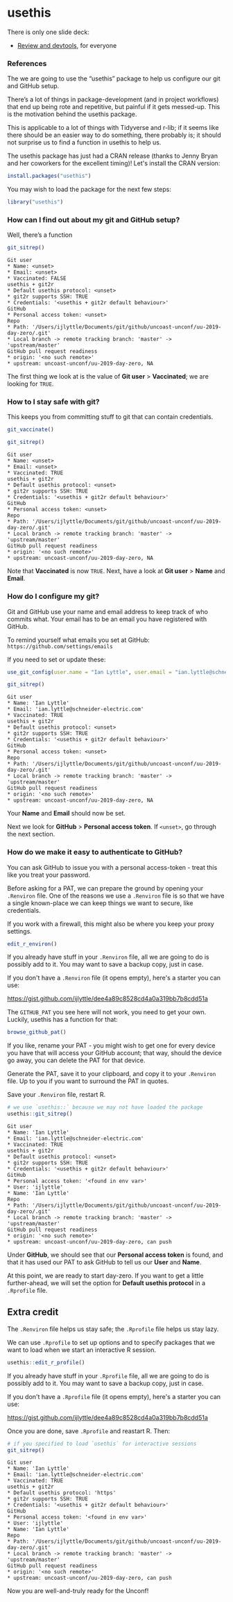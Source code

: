 # usethis

There is only one slide deck:

  - [Review and devtools](00-usethis.html), for everyone

### References

The we are going to use the “usethis” package to help us configure our git and GitHub setup.

There’s a lot of things in package-development (and in project workflows) that end up being rote and repetitive, but painful if it gets messed-up. This is the motivation behind the usethis package.

This is applicable to a lot of things with Tidyverse and r-lib; if it seems like there should be an easier way to do something, there probably is; it should not surprise us to find a function in usethis to help us.

The usethis package has just had a CRAN release (thanks to Jenny Bryan and her coworkers for the excellent timing)! Let's install the CRAN version:

```r
install.packages("usethis")
```

You may wish to load the package for the next few steps:

```r
library("usethis")
```

### How can I find out about my git and GitHub setup?

Well, there’s a function

```r
git_sitrep()
```

```
Git user
* Name: <unset>
* Email: <unset>
* Vaccinated: FALSE
usethis + git2r
* Default usethis protocol: <unset>
* git2r supports SSH: TRUE
* Credentials: '<usethis + git2r default behaviour>'
GitHub
* Personal access token: <unset>
Repo
* Path: '/Users/ijlyttle/Documents/git/github/uncoast-unconf/uu-2019-day-zero/.git'
* Local branch -> remote tracking branch: 'master' -> 'upstream/master'
GitHub pull request readiness
* origin: '<no such remote>'
* upstream: uncoast-unconf/uu-2019-day-zero, NA
```

The first thing we look at is the value of **Git user** > **Vaccinated**; we are looking for `TRUE`.

### How to I stay safe with git?

This keeps you from committing stuff to git that can contain credentials.

```r
git_vaccinate()
```

```r
git_sitrep()
```

```
Git user
* Name: <unset>
* Email: <unset>
* Vaccinated: TRUE
usethis + git2r
* Default usethis protocol: <unset>
* git2r supports SSH: TRUE
* Credentials: '<usethis + git2r default behaviour>'
GitHub
* Personal access token: <unset>
Repo
* Path: '/Users/ijlyttle/Documents/git/github/uncoast-unconf/uu-2019-day-zero/.git'
* Local branch -> remote tracking branch: 'master' -> 'upstream/master'
GitHub pull request readiness
* origin: '<no such remote>'
* upstream: uncoast-unconf/uu-2019-day-zero, NA
```

Note that **Vaccinated** is now `TRUE`. Next, have a look at **Git user** > **Name** and **Email**.

### How do I configure my git?

Git and GitHub use your name and email address to keep track of who commits what. Your email has to be an email you have registered with GitHub.

To remind yourself what emails you set at GitHub: `https://github.com/settings/emails`

If you need to set or update these:

```r
use_git_config(user.name = "Ian Lyttle", user.email = "ian.lyttle@schneider-electric.com")
```

```r
git_sitrep()
```

```
Git user
* Name: 'Ian Lyttle'
* Email: 'ian.lyttle@schneider-electric.com'
* Vaccinated: TRUE
usethis + git2r
* Default usethis protocol: <unset>
* git2r supports SSH: TRUE
* Credentials: '<usethis + git2r default behaviour>'
GitHub
* Personal access token: <unset>
Repo
* Path: '/Users/ijlyttle/Documents/git/github/uncoast-unconf/uu-2019-day-zero/.git'
* Local branch -> remote tracking branch: 'master' -> 'upstream/master'
GitHub pull request readiness
* origin: '<no such remote>'
* upstream: uncoast-unconf/uu-2019-day-zero, NA
```

Your **Name** and **Email** should now be set.

Next we look for **GitHub** > **Personal access token**. If `<unset>`, go through the next section.

### How do we make it easy to authenticate to GitHub?

You can ask GitHub to issue you with a personal access-token - treat this like you treat your password.

Before asking for a PAT, we can prepare the ground by opening your `.Renviron` file. One of the reasons we use a `.Renviron` file is so that we have a single known-place we can keep things we want to secure, like credentials. 

If you work with a firewall, this might also be where you keep your proxy settings. 

```r
edit_r_environ()
```

If you already have stuff in your `.Renviron` file, all we are going to do is possibly add to it. You may want to save a backup copy, just in case.

If you don't have a `.Renviron` file (it opens empty), here's a starter you can use:

https://gist.github.com/ijlyttle/dee4a89c8528cd4a0a319bb7b8cdd51a

The `GITHUB_PAT` you see here will not work, you need to get your own. Luckily, usethis has a function for that:

```r
browse_github_pat()
```

If you like, rename your PAT - you might wish to get one for every device you have that will access your GitHub account; that way, should the device go away, you can delete the PAT for that device.

Generate the PAT, save it to your clipboard, and copy it to your `.Renviron` file. Up to you if you want to surround the PAT in quotes.

Save your `.Renviron` file, restart R.

```r
# we use `usethis::` because we may not have loaded the package 
usethis::git_sitrep() 
```

```
Git user
* Name: 'Ian Lyttle'
* Email: 'ian.lyttle@schneider-electric.com'
* Vaccinated: TRUE
usethis + git2r
* Default usethis protocol: <unset>
* git2r supports SSH: TRUE
* Credentials: '<usethis + git2r default behaviour>'
GitHub
* Personal access token: '<found in env var>'
* User: 'ijlyttle'
* Name: 'Ian Lyttle'
Repo
* Path: '/Users/ijlyttle/Documents/git/github/uncoast-unconf/uu-2019-day-zero/.git'
* Local branch -> remote tracking branch: 'master' -> 'upstream/master'
GitHub pull request readiness
* origin: '<no such remote>'
* upstream: uncoast-unconf/uu-2019-day-zero, can push
```

Under **GitHub**, we should see that our **Personal access token** is found, and that it has used our PAT to ask GitHub to tell us our **User** and **Name**.

At this point, we are ready to start day-zero. If you want to get a little further-ahead, we will set the option for **Default usethis protocol** in a `.Rprofile` file.

## Extra credit

The `.Renviron` file helps us stay safe; the `.Rprofile` file helps us stay lazy.

We can use `.Rprofile` to set up options and to specify packages that we want to load when we start an interactive R session.


```r
usethis::edit_r_profile()
```

If you already have stuff in your `.Rprofile` file, all we are going to do is possibly add to it. You may want to save a backup copy, just in case.

If you don't have a `.Rprofile` file (it opens empty), here's a starter you can use:

https://gist.github.com/ijlyttle/dee4a89c8528cd4a0a319bb7b8cdd51a


Once you are done, save `.Rprofile` and reastart R. Then:

```r
# if you specified to load `usethis` for interactive sessions
git_sitrep()
```

```
Git user
* Name: 'Ian Lyttle'
* Email: 'ian.lyttle@schneider-electric.com'
* Vaccinated: TRUE
usethis + git2r
* Default usethis protocol: 'https'
* git2r supports SSH: TRUE
* Credentials: '<usethis + git2r default behaviour>'
GitHub
* Personal access token: '<found in env var>'
* User: 'ijlyttle'
* Name: 'Ian Lyttle'
Repo
* Path: '/Users/ijlyttle/Documents/git/github/uncoast-unconf/uu-2019-day-zero/.git'
* Local branch -> remote tracking branch: 'master' -> 'upstream/master'
GitHub pull request readiness
* origin: '<no such remote>'
* upstream: uncoast-unconf/uu-2019-day-zero, can push
```

Now you are well-and-truly ready for the Unconf!
